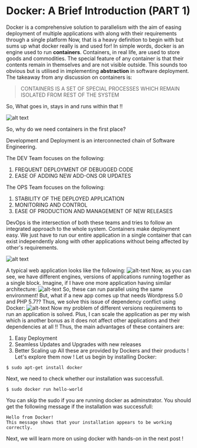 # Docker: A Brief Introduction (PART 1) 
Docker is a comprehensive solution to parallelism with the aim of easing deployment of multiple applications with along with their requirements through a single platform
Now, that is a heavy definition to begin with but sums up what docker really is and used for!
In simple words, docker is an engine used to run **containers**.
Containers, in real life, are used to store goods and commodities. The special feature of any container is that their contents remain in themselves and are not visible outside. This sounds too obvious but is utilised in implementing **abstraction** in software deployment.
The takeaway from any discussion on containers is:

> CONTAINERS IS A SET OF SPECIAL PROCESSES WHICH REMAIN ISOLATED FROM REST OF THE SYSTEM

So, What goes in, stays in and runs within that !!

![alt text](https://www.datacenterknowledge.com/sites/datacenterknowledge.com/files/styles/article_featured_retina/public/container-docker.jpg?itok=CuNCRFE9)

So, why do we need containers in the first place? 

Development and Deployment is an interconnected chain of Software Engineering.

The DEV Team focuses on the following:
1. FREQUENT DEPLOYMENT OF DEBUGGED CODE
2. EASE OF ADDING NEW ADD-ONS OR UPDATES

The OPS Team focuses on the following:
1. STABILITY OF THE DEPLOYED APPLICATION
2. MONITORING AND CONTROL
3. EASE OF PRODUCTION AND MANAGEMENT OF NEW RELEASES

DevOps is the intersection of both these teams and tries to follow an integrated approach to the whole system. Containers make deployment easy. We just have to run our entire application in a single container that can exist independently along with other applications without being affected by other's requirements.

![alt text](https://www.brainvire.com/wp-content/uploads/2018/03/devops.png)

A typical web application looks like the following:
![alt-text](https://www.educative.io/api/collection/10370001/4646285862764544/page/5899949101285376/image/5953280767164416)
Now, as you can see, we have different engines, versions of applications running together as a single block. Imagine, if I have one more application having similar architecture:
![alt-text](https://www.educative.io/api/collection/10370001/4646285862764544/page/5899949101285376/image/6418915167043584)
So, these can run parallel using the same environment! But, what if a new app comes up that needs Wordpress 5.0 and PHP 5.7??
Thus, we solve this issue of dependency conflict using Docker:
![alt-text](https://www.educative.io/api/collection/10370001/4646285862764544/page/5899949101285376/image/4552647455539200)
Now my problem of different versions requirements to run an application is solved. Plus, I can scale the application as per my wish which is another bonus as it does not affect other applications and their dependencies at all !!
Thus, the main advantages of these containers are:
1. Easy Deployment
2. Seamless Updates and Upgrades with new releases
3. Better Scaling up
All these are provided by Dockers and their products ! Let's explore them now !
Let us begin by installing Docker:
```console
$ sudo apt-get install docker
```
Next, we need to check whether our installation was successfull.

```console
$ sudo docker run hello-world
```
You can skip the sudo if you are running docker as adminstrator.
You should get the following message if the installation was successfull:
```console
Hello from Docker!
This message shows that your installation appears to be working correctly.
```
Next, we will learn more on using docker with hands-on in the next post !
